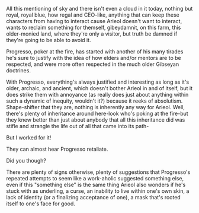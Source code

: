 All this mentioning of sky and there isn't even a cloud in it today, nothing but royal, royal blue, how regal and CEO-like, anything that can keep these characters from having to interact cause Arieol doesn't want to interact, wants to reclaim something for themself, gibeydamnit, on this farm, this older-monied land, where they're only a visitor, but truth be damned if they're going to be able to avoid it.

Progresso, poker at the fire, has started with another of his many tirades he's sure to justify with the idea of how elders and/or mentors are to be respected, and were more often respected in the much older Gibseyan doctrines.

With Progresso, everything's always justified and interesting as long as it's older, archaic, and ancient, which doesn't bother Arieol in and of itself, but it does strike them with annoyance (as really does just about anything within such a dynamic of inequity, wouldn't it?) because it reeks of absolutism. Shape-shifter that they are, nothing is inherently any way for Arieol. Well, there's plenty of inheritance around here-look who's poking at the fire-but they knew better than just about anybody that all this inheritance did was stifle and strangle the life out of all that came into its path-

But I worked for it!

They can almost hear Progresso retaliate.

Did you though?

There are plenty of signs otherwise, plenty of suggestions that Progresso's repeated attempts to seem like a work-aholic suggested something else, even if this "something else" is the same thing Arieol also wonders if he's stuck with as underling, a curse, an inability to live within one's own skin, a lack of identity (or a finalizing acceptance of one), a mask that's rooted itself to one's face for good.